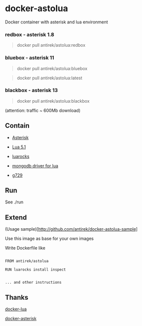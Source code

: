 # docker-astolua

Docker container with asterisk and lua environment


### redbox - asterisk 1.8

> docker pull antirek/astolua:redbox

### bluebox - asterisk 11

> docker pull antirek/astolua:bluebox

> docker pull antirek/astolua:latest

### blackbox - asterisk 13

> docker pull antirek/astolua:blackbox

(attention: traffic ~ 600Mb download)



## Contain

- [Asterisk](http://www.asterisk.org/)

- [Lua 5.1](http://www.lua.org/)

- [luarocks](https://luarocks.org/)

- [mongodb driver for lua](https://github.com/moai/luamongo)

- [g729](http://asterisk.hosting.lv/)



## Run

See ./run


## Extend

(Usage sample)[http://github.com/antirek/docker-astolua-sample]

Use this image as base for your own images

Write Dockerfile like

`````

FROM antirek/astolua

RUN luarocks install inspect


... and other instructions

`````




## Thanks

[docker-lua](https://github.com/niaquinto/docker-lua)

[docker-asterisk](https://github.com/dougbtv/docker-asterisk)

